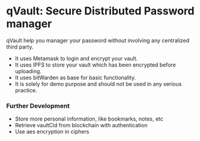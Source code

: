 # **qVault: Secure Distributed Password manager**
qVault help you manager your password without involving any centralized third party.
- It uses Metamask to login and encrypt your vault.
- It uses IPFS to store your vault which has been encrypted before uploading.
- It uses bitWarden as base for basic functionality.
- It is solely for demo purpose and should not be used in any serious practice. 

### Further Development
- Store more personal information, like bookmarks, notes, etc
- Retrieve vaultCid from blockchain with authentication
- Use aes encryption in ciphers

